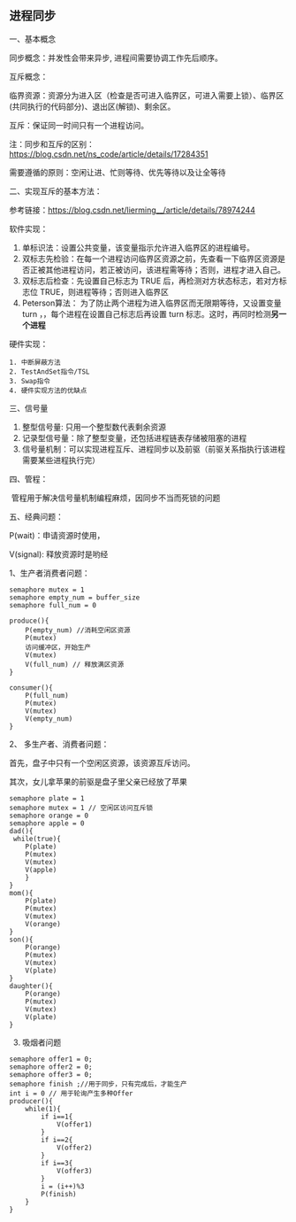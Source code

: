 ## 进程同步

一、基本概念

同步概念：并发性会带来异步, 进程间需要协调工作先后顺序。

互斥概念：

临界资源：资源分为进入区（检查是否可进入临界区，可进入需要上锁）、临界区(共同执行的代码部分)、退出区(解锁)、剩余区。

互斥：保证同一时间只有一个进程访问。

注：同步和互斥的区别：https://blog.csdn.net/ns_code/article/details/17284351

需要遵循的原则：空闲让进、忙则等待、优先等待以及让全等待

二、实现互斥的基本方法：

参考链接：https://blog.csdn.net/lierming__/article/details/78974244

软件实现：

1. 单标识法：设置公共变量，该变量指示允许进入临界区的进程编号。
2. 双标志先检验：在每一个进程访问临界区资源之前，先查看一下临界区资源是否正被其他进程访问，若正被访问，该进程需等待；否则，进程才进入自己。
3. 双标志后检查：先设置自己标志为  TRUE  后，再检测对方状态标志，若对方标志位 TRUE，则进程等待；否则进入临界区
4. Peterson算法： 为了防止两个进程为进入临界区而无限期等待，又设置变量 turn ，，每个进程在设置自己标志后再设置 turn 标志。这时，再同时检测**另一个进程**



硬件实现：

 	1. 中断屏蔽方法
 	2. TestAndSet指令/TSL
 	3. Swap指令
 	4. 硬件实现方法的优缺点



三、信号量

1. 整型信号量: 只用一个整型数代表剩余资源
2. 记录型信号量：除了整型变量，还包括进程链表存储被阻塞的进程
3. 信号量机制：可以实现进程互斥、进程同步以及前驱（前驱关系指执行该进程需要某些进程执行完）

四、管程：

​	管程用于解决信号量机制编程麻烦，因同步不当而死锁的问题

五、经典问题：

P(wait)：申请资源时使用，

V(signal): 释放资源时是哟经

1、生产者消费者问题：

```
semaphore mutex = 1
semaphore empty_num = buffer_size
semaphore full_num = 0 

produce(){
	P(empty_num) //消耗空闲区资源
	P(mutex)
	访问缓冲区，开始生产
	V(mutex)
	V(full_num) // 释放满区资源
}

consumer(){
	P(full_num)
	P(mutex)
	V(mutex)
	V(empty_num)
}
```

2、 多生产者、消费者问题：

首先，盘子中只有一个空闲区资源，该资源互斥访问。

其次，女儿拿苹果的前驱是盘子里父亲已经放了苹果

```
semaphore plate = 1 
semaphore mutex = 1 // 空闲区访问互斥锁
semaphore orange = 0
semaphore apple = 0
dad(){
 while(true){
	P(plate)
	P(mutex)
	V(mutex)
	V(apple)
	}
}
mom(){
	P(plate)
	P(mutex)
	V(mutex)
	V(orange)
}
son(){
	P(orange)
	P(mutex)
	V(mutex)
	V(plate)
}
daughter(){
	P(orange)
	P(mutex)
	V(mutex)
	V(plate)
}
```



3. 吸烟者问题

```
semaphore offer1 = 0;
semaphore offer2 = 0;
semaphore offer3 = 0;
semaphore finish ;//用于同步，只有完成后，才能生产
int i = 0 // 用于轮询产生多种Offer
producer(){
	while(1){
		if i==1{
			V(offer1)
		}
		if i==2{
			V(offer2)
		}
		if i==3{
			V(offer3)
		}
		i = (i++)%3
		P(finish)
	}
}
```


